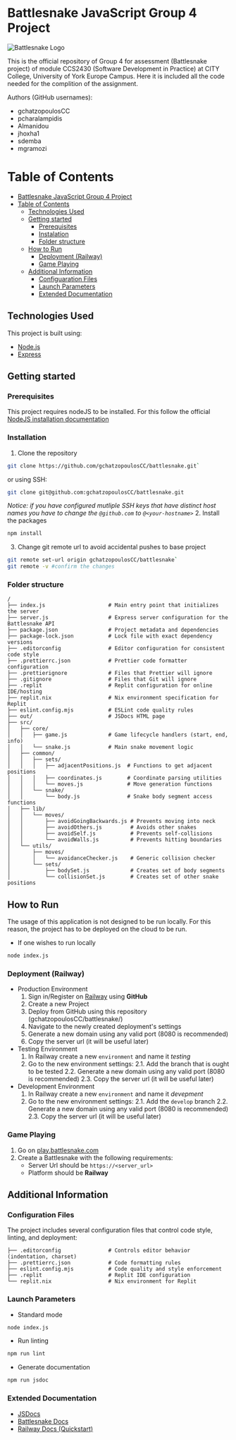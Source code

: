 # Battlesnake JavaScript Group 4 Project
![Battlesnake Logo](https://media.battlesnake.com/social/StarterSnakeGitHubRepos_JavaScript.png)

This is the official repository of Group 4 for assessment (Battlesnake project) of module CCS2430 (Software Development in Practice) at CITY College, University of York Europe Campus. Here it is included all the code needed for the complition of the assignment.

Authors (GitHub usernames):

- gchatzopoulosCC
- pcharalampidis
- Almanidou
- jhoxha1
- sdemba
- mgramozi

# Table of Contents

- [Battlesnake JavaScript Group 4 Project](#battlesnake-javascript-group-4-project)
- [Table of Contents](#table-of-contents)
  - [Technologies Used](#technologies-used)
  - [Getting started](#getting-started)
    - [Prerequisites](#prerequisites)
    - [Instalation](#instalation)
    - [Folder structure](#folder-structure)
  - [How to Run](#how-to-run)
    - [Deployment (Railway)](#deployment-railway)
    - [Game Playing](#game-playing)
  - [Additional Information](#additional-information)
    - [Configuaration Files](#configuaration-files)
    - [Launch Parameters](#launch-parameters)
    - [Extended Documentation](#extended-documentation)

## Technologies Used

This project is built using:

- [Node.js](https://nodejs.org/en/)
- [Express](https://expressjs.com/)

## Getting started

### Prerequisites

This project requires nodeJS to be installed. For this follow the official [NodeJS installation documentation](https://nodejs.org/en/download)

### Installation

1. Clone the repository

```bash
git clone https://github.com/gchatzopoulosCC/battlesnake.git`
```

or using SSH:

```bash
git clone git@github.com:gchatzopoulosCC/battlesnake.git
```

_Notice: if you have configured mutliple SSH keys that have distinct host names you have to change the `@github.com` to `@<your-hostname>`_ 2. Install the packages

```bash
npm install
```

3. Change git remote url to avoid accidental pushes to base project

```bash
git remote set-url origin gchatzopoulosCC/battlesnake`
git remote -v #confirm the changes
```

### Folder structure

```
/
├── index.js                    # Main entry point that initializes the server
├── server.js                   # Express server configuration for the Battlesnake API
├── package.json                # Project metadata and dependencies
├── package-lock.json           # Lock file with exact dependency versions
├── .editorconfig               # Editor configuration for consistent code style
├── .prettierrc.json            # Prettier code formatter configuration
├── .prettierignore             # Files that Prettier will ignore
├── .gitignore                  # Files that Git will ignore
├── .replit                     # Replit configuration for online IDE/hosting
├── replit.nix                  # Nix environment specification for Replit
├── eslint.config.mjs           # ESLint code quality rules
├── out/                        # JSDocs HTML page
├── src/
│   ├── core/
│   │   ├── game.js             # Game lifecycle handlers (start, end, info)
│   │   └── snake.js            # Main snake movement logic
│   ├── common/
│   │   ├── sets/
│   │   │   ├── adjacentPositions.js  # Functions to get adjacent positions
│   │   │   ├── coordinates.js        # Coordinate parsing utilities
│   │   │   └── moves.js              # Move generation functions
│   │   └── snake/
│   │       └── body.js               # Snake body segment access functions
│   ├── lib/
│   │   └── moves/
│   │       ├── avoidGoingBackwards.js # Prevents moving into neck
│   │       ├── avoidOthers.js         # Avoids other snakes
│   │       ├── avoidSelf.js           # Prevents self-collisions
│   │       └── avoidWalls.js          # Prevents hitting boundaries
│   └── utils/
│       ├── moves/
│       │   └── avoidanceChecker.js    # Generic collision checker
│       └── sets/
│           ├── bodySet.js             # Creates set of body segments
│           └── collisionSet.js        # Creates set of other snake positions
```

## How to Run

The usage of this application is not designed to be run locally. For this reason, the project has to be deployed on the cloud to be run.

- If one wishes to run locally

```bash
node index.js
```

### Deployment (Railway)

- Production Environment
  1.  Sign in/Register on [Railway](https://railway.com/) using **GitHub**
  2.  Create a new Project
  3.  Deploy from GitHub using this repository (gchatzopoulosCC/battlesnake/)
  4.  Navigate to the newly created deployment's settings
  5.  Generate a new domain using any valid port (8080 is recommended)
  6.  Copy the server url (it will be useful later)
- Testing Environment
  1.  In Railway create a new `environment` and name it _testing_
  2.  Go to the new environment settings:
      2.1. Add the branch that is ought to be tested
      2.2. Generate a new domain using any valid port (8080 is recommended)
      2.3. Copy the server url (it will be useful later)
- Development Environment
  1.  In Railway create a new `environment` and name it _devepment_
  2.  Go to the new environment settings:
      2.1. Add the `develop` branch
      2.2. Generate a new domain using any valid port (8080 is recommended)
      2.3. Copy the server url (it will be useful later)

### Game Playing

1. Go on [play.battlesnake.com](https://play.battlesnake.com)
2. Create a Battlesnake with the following requirements:
   - Server Url should be `https://<server_url>`
   - Platform should be **Railway**

## Additional Information

### Configuration Files

The project includes several configuration files that control code style, linting, and deployment:

```
├── .editorconfig               # Controls editor behavior (indentation, charset)
├── .prettierrc.json            # Code formatting rules
├── eslint.config.mjs           # Code quality and style enforcement
├── .replit                     # Replit IDE configuration
└── replit.nix                  # Nix environment for Replit
```

### Launch Parameters

- Standard mode

```bash
node index.js
```

- Run linting

```bash
npm run lint
```

- Generate documentation

```bash
npm run jsdoc
```

### Extended Documentation

- [JSDocs](https://jsdoc.app/)
- [Battlesnake Docs](https://docs.battlesnake.com/)
- [Railway Docs (Quickstart)](http://docs.railway.com/quick-start)
